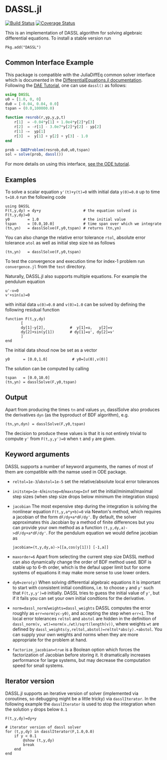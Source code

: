 DASSL.jl
========

[![Build Status](https://github.com/SciML/DASSL.jl/workflows/CI/badge.svg)](https://github.com/SciML/DASSL.jl/actions?query=workflow%3ACI)
[![Coverage Status](https://img.shields.io/coveralls/pwl/DASSL.jl.svg)](https://coveralls.io/r/pwl/DASSL.jl)

This is an implementation of DASSL algorithm for solving algebraic
differential equations.  To install a stable version run

```
Pkg.add("DASSL")
```

Common Interface Example
------------------------

This package is compatible with the JuliaDiffEq common solver interface which is documented in the [DifferentialEquations.jl documentation](http://docs.juliadiffeq.org/latest/). Following the [DAE Tutorial](http://docs.juliadiffeq.org/latest/tutorials/dae_example.html), one can use `dassl()` as follows:

```julia
using DASSL
u0 = [1.0, 0, 0]
du0 = [-0.04, 0.04, 0.0]
tspan = (0.0,100000.0)

function resrob(r,yp,y,p,t)
    r[1]  = -0.04*y[1] + 1.0e4*y[2]*y[3]
    r[2]  = -r[1] - 3.0e7*y[2]*y[2] - yp[2]
    r[1] -=  yp[1]
    r[3]  =  y[1] + y[2] + y[3] - 1.0
end

prob = DAEProblem(resrob,du0,u0,tspan)  
sol = solve(prob, dassl())
```

For more details on using this interface, [see the ODE tutorial](http://docs.juliadiffeq.org/latest/tutorials/ode_example.html).

Examples
--------

To solve a scalar equation `y'(t)+y(t)=0` with initial data `y(0)=0.0` up to time `t=10.0` run the following code

```
using DASSL
F(t,y,dy) = dy+y                   # the equation solved is F(t,y,dy)=0
y0        = 1.0                    # the initial value
tspan     = [0.0,10.0]             # time span over which we integrate
(tn,yn)   = dasslSolve(F,y0,tspan) # returns (tn,yn)
```

You can also change the relative error tolerance `rtol`, absolute
error tolerance `atol` as well as initial step size `h0` as follows

```
(tn,yn)   = dasslSolve(F,y0,tspan)
```

To test the convergence and execution time for index-1 problem run
`convergence.jl` from the `test` directory.

Naturally, DASSL.jl also supports multiple equations.  For example the
pendulum equation

```
u'-v=0
v'+sin(u)=0
```

with initial data `u(0)=0.0` and `v(0)=1.0` can be solved by defining
the following residual function

```
function F(t,y,dy)
       [
       dy[1]-y[2],           #  y[1]=u,   y[2]=v
       dy[2]+sin(y[1])       # dy[1]=u', dy[2]=v'
       ]
end
```

The initial data shoud now be set as a vector

```
y0      = [0.0,1.0]           # y0=[u(0),v(0)]
```

The solution can be computed by calling

```
tspan   = [0.0,10.0]
(tn,yn) = dasslSolve(F,y0,tspan)
```

Output
------

Apart from producing the times `tn` and values `yn`, dasslSolve also
produces the derivatives `dyn` (as the byproduct of BDF
algorithm), e.g.

```
(tn,yn,dyn) = dasslSolve(F,y0,tspan)
```

The decision to produce these values is that it is not entirely
trivial to compute `y'` from `F(t,y,y')=0` when `t` and `y` are given.

Keyword arguments
-----------------

DASSL supports a number of keyword arguments, the names of most of
them are compatible with the namse used in ODE package.

- `reltol=1e-3`/`abstol=1e-5` set the relative/absolute local error tolerances

- `initstep=1e-4`/`minstep=0`/`maxstep=Inf` set the
  initial/minimal/maximal step sizes (when step size drops below
  minimum the integration stops)

- `jacobian` The most expensive step during the integration is solving
  the nonlinear equation `F(t,y,a*y+b)=0` via Newton's method, which
  requires a jacobian of the form `dF/dy+a*dF/dy'`.  By default, the
  solver approximates this Jacobian by a method of finite differences
  but you can provide your own method as a function
  `(t,y,dy,a)->dF/dy+a*dF/dy'`.  For the pendulum equation we would
  define jacobian as

  ```
  jacobian=(t,y,dy,a)->[[a,cos(y[1])] [-1,a]]
  ```

- `maxorder=6` Apart from selecting the current step size DASSL method
  can also dynamically change the order of BDF method used.  BDF is
  stable up to 6-th order, which is the defaul upper limit but for
  some systems of equations it may make more sense to use lower
  orders.

- `dy0=zero(y)` When solving differential algebraic equations it is
  important to start with consistent initial conditions, i.e. to
  choose `y` and `y'` such that `F(t,y,y')=0` initially.  DASSL tries
  to guess the initial value of `y'`, but if it fails you can set your
  own initial condtions for the derivative.

- `norm=dassl_norm`/`weights=dassl_weights` DASSL computes the error
  roughly as `err=norm(yc-y0)`, and accepting the step when
  `err<1`.  The local error tolerances `reltol` and `abstol` are
  hidden in the definition of `dassl_norm(v,
  wt)=norm(v./wt)/sqrt(length(v))`, where weights `wt` are defined by
  `dassl_weights(y,reltol,abstol)=reltol*abs(y).+abstol`.  You can
  supply your own weights and norms when they are more appropriate for
  the problem at hand.

- `factorize_jacobian=true` is a Boolean option which forces the
  factorization of Jacobian before storing it.  It dramatically
  increases performance for large systems, but may decrease the
  computation speed for small systems.


Iterator version
----------------

DASSL.jl supports an iterative version of solver (implemented via
coroutines, so debugging might be a little tricky) via
`dasslIterator`.  In the following example the `dasslIterator` is used
to stop the integration when the solution `y` drops below `0.1`


```
F(t,y,dy)=dy+y

# iterator version of dassl solver
for (t,y,dy) in dasslIterator(F,1.0,0.0)
    if y < 0.1
        @show (t,y,dy)
        break
    end
end
```

